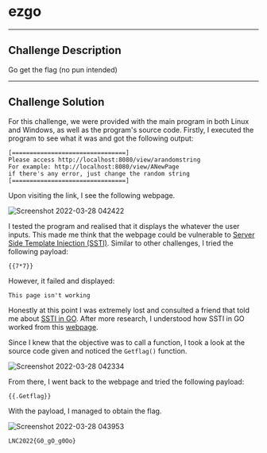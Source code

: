 # ezgo

---

## Challenge Description 
Go get the flag (no pun intended)

---

## Challenge Solution
For this challenge, we were provided with the main program in both Linux and Windows, as well as the program's source code. Firstly, I executed the program to see what it was and got the following output:
```
[================================]
Please access http://localhost:8080/view/arandomstring
For example: http://localhost:8080/view/ANewPage
if there's any error, just change the random string
[================================]
```

Upon visiting the link, I see the following webpage.

![Screenshot 2022-03-28 042422](https://user-images.githubusercontent.com/101789488/160299689-4b24444d-b081-489f-bbad-290d15a64f76.png)

I tested the program and realised that it displays the whatever the user inputs. This made me think that the webpage could be vulnerable to [Server Side Template Injection (SSTI)](https://book.hacktricks.xyz/pentesting-web/ssti-server-side-template-injection). Similar to other challenges, I tried the following payload:
```
{{7*7}}
```

However, it failed and displayed:
```
This page isn't working
```

Honestly at this point I was extremely lost and consulted a friend that told me about [SSTI in GO](https://book.hacktricks.xyz/pentesting-web/ssti-server-side-template-injection#ssti-in-go). After more research, I understood how SSTI in GO worked from this [webpage](https://www.onsecurity.io/blog/go-ssti-method-research/).

Since I knew that the objective was to call a function, I took a look at the source code given and noticed the `Getflag()` function.

![Screenshot 2022-03-28 042334](https://user-images.githubusercontent.com/101789488/160300015-bb5614e1-50f2-4a9b-a3f3-258619abb7bf.png)

From there, I went back to the webpage and tried the following payload:
```
{{.Getflag}}
```

With the payload, I managed to obtain the flag.

![Screenshot 2022-03-28 043953](https://user-images.githubusercontent.com/101789488/160300123-bff13d5f-89e2-43eb-a251-f7a3dfde275f.png)

```
LNC2022{G0_gO_g0Oo}
```